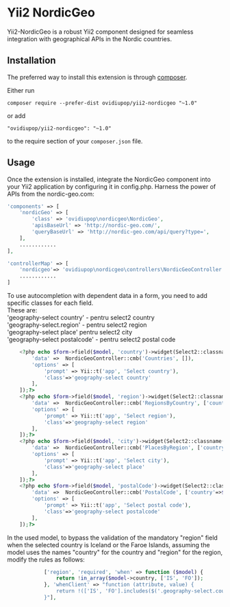 Yii2 NordicGeo
=============

Yii2-NordicGeo is a robust Yii2 component designed for seamless integration with geographical APIs in the Nordic countries.


Installation
------------

The preferred way to install this extension is through [composer](http://getcomposer.org/download/).

Either run

```
composer require --prefer-dist ovidiupop/yii2-nordicgeo "~1.0"

```

or add

```
"ovidiupop/yii2-nordicgeo": "~1.0"
```

to the require section of your `composer.json` file.


Usage
-----

Once the extension is installed, integrate the NordicGeo component into your Yii2 application by configuring it in config.php. Harness the power of APIs from the nordic-geo.com:
```php
'components' => [
    'nordicGeo' => [
        'class' => 'ovidiupop\nordicgeo\NordicGeo',
        'apisBaseUrl' => 'http://nordic-geo.com/',
        'queryBaseUrl' => 'http://nordic-geo.com/api/query?type=',
    ],
    ............
],

'controllerMap' => [
    'nordicgeo'=> 'ovidiupop\nordicgeo\controllers\NordicGeoController',
    ............
]
```

To use autocompletion with dependent data in a form, you need to add specific classes for each field.  
These are:  
'geography-select country' - pentru select2 country  
'geography-select.region' - pentru select2 region  
'geography-select place' pentru select2 city  
'geography-select postalcode' - pentru select2 postal code  

```php
    <?php echo $form->field($model, 'country')->widget(Select2::classname(), [
        'data' =>  NordicGeoController::cmb('Countries', []),
        'options' => [
            'prompt' => Yii::t('app', 'Select country'),
            'class'=>'geography-select country'
        ],
    ]);?>
    <?php echo $form->field($model, 'region')->widget(Select2::classname(), [
        'data' =>  NordicGeoController::cmb('RegionsByCountry', ['country'=> $model->country]),
        'options' => [
            'prompt' => Yii::t('app', 'Select region'),
            'class'=>'geography-select region'
        ],
    ]);?>
    <?php echo $form->field($model, 'city')->widget(Select2::classname(), [
        'data' =>  NordicGeoController::cmb('PlacesByRegion', ['country'=>$model->country, 'region'=>$model->region]),
        'options' => [
            'prompt' => Yii::t('app', 'Select city'),
            'class'=>'geography-select place'
        ],
    ]);?>
    <?php echo $form->field($model, 'postalCode')->widget(Select2::classname(), [
        'data' =>  NordicGeoController::cmb('PostalCode', ['country'=>$model->country, 'region'=>$model->region, 'place'=>$model->city]),
        'options' => [
            'prompt' => Yii::t('app', 'Select postal code'),
            'class'=>'geography-select postalcode'
        ],
    ]);?>

```

In the used model, to bypass the validation of the mandatory "region" field when the selected country is Iceland or the Faroe Islands, assuming the model uses the names "country" for the country and "region" for the region, modify the rules as follows:

```php
            ['region', 'required', 'when' => function ($model) {
                return !in_array($model->country, ['IS', 'FO']);
            }, 'whenClient' => "function (attribute, value) {
                return !(['IS', 'FO'].includes($('.geography-select.country').val()));
            }"],
```
